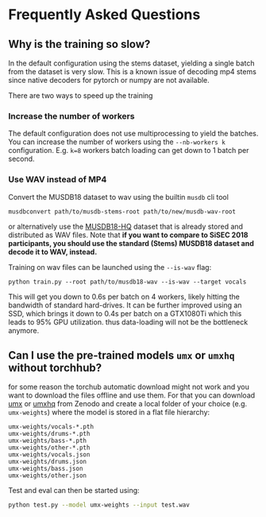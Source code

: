 # Frequently Asked Questions

## Why is the training so slow?

In the default configuration using the stems dataset, yielding a single batch from the dataset is very slow. This is a known issue of decoding mp4 stems since native decoders for pytorch or numpy are not available.

There are two ways to speed up the training

### Increase the number of workers

The default configuration does not use multiprocessing to yield the batches. You can increase the number of workers using the `--nb-workers k` configuration. E.g. `k=8` workers batch loading can get down to 1 batch per second.

### Use WAV instead of MP4

Convert the MUSDB18 dataset to wav using the builtin `musdb` cli tool

```
musdbconvert path/to/musdb-stems-root path/to/new/musdb-wav-root
```

or alternatively use the [MUSDB18-HQ](https://zenodo.org/record/3338373) dataset that is already stored and distributed as WAV files. Note that __if you want to compare to SiSEC 2018 participants, you should use the standard (Stems) MUSDB18 dataset and decode it to WAV, instead.__

Training on wav files can be launched using the `--is-wav` flag:

```
python train.py --root path/to/musdb18-wav --is-wav --target vocals
```

This will get you down to 0.6s per batch on 4 workers, likely hitting the bandwidth of standard hard-drives. It can be further improved using an SSD, which brings it down to 0.4s per batch on a GTX1080Ti which this leads to 95% GPU utilization. thus data-loading will not be the bottleneck anymore.

## Can I use the pre-trained models `umx` or `umxhq` without torchhub?

for some reason the torchub automatic download might not work and you want to download the files offline and use them. For that you can download [umx](https://zenodo.org/record/3340804) or [umxhq](https://zenodo.org/record/3267291) from Zenodo and create a local folder of your choice (e.g. `umx-weights`) where the model is stored in a flat file hierarchy:

```
umx-weights/vocals-*.pth
umx-weights/drums-*.pth
umx-weights/bass-*.pth
umx-weights/other-*.pth
umx-weights/vocals.json
umx-weights/drums.json
umx-weights/bass.json
umx-weights/other.json
```

Test and eval can then be started using:

```bash
python test.py --model umx-weights --input test.wav
```
